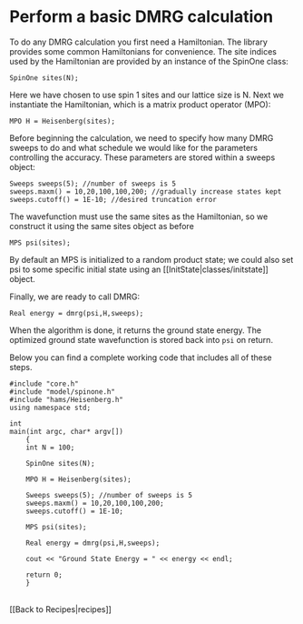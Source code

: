 # Perform a basic DMRG calculation #

To do any DMRG calculation you first need a Hamiltonian. 
The library provides some common Hamiltonians for convenience.
The site indices used by the Hamiltonian are provided by an instance of the SpinOne class:

    SpinOne sites(N);

Here we have chosen to use spin 1 sites and our lattice size is N.
Next we instantiate the Hamiltonian, which is a matrix product operator (MPO):

    MPO H = Heisenberg(sites);

Before beginning the calculation, we need to specify how many DMRG sweeps to do and
what schedule we would like for the parameters controlling the accuracy.
These parameters are stored within a sweeps object:

    Sweeps sweeps(5); //number of sweeps is 5
    sweeps.maxm() = 10,20,100,100,200; //gradually increase states kept
    sweeps.cutoff() = 1E-10; //desired truncation error

The wavefunction must use the same sites
as the Hamiltonian, so we construct it using the same sites object as before

    MPS psi(sites);

By default an MPS is initialized to a random product state; we could also set psi
to some specific initial state using an [[InitState|classes/initstate]] object.

Finally, we are ready to call DMRG:

    Real energy = dmrg(psi,H,sweeps);

When the algorithm is done, it returns the ground state energy. The optimized ground state
wavefunction is stored back into `psi` on return.

Below you can find a complete working code that includes all of these steps.


    #include "core.h"
    #include "model/spinone.h"
    #include "hams/Heisenberg.h"
    using namespace std;

    int 
    main(int argc, char* argv[])
        {
        int N = 100;

        SpinOne sites(N);

        MPO H = Heisenberg(sites);

        Sweeps sweeps(5); //number of sweeps is 5
        sweeps.maxm() = 10,20,100,100,200;
        sweeps.cutoff() = 1E-10;

        MPS psi(sites);

        Real energy = dmrg(psi,H,sweeps);

        cout << "Ground State Energy = " << energy << endl;

        return 0;
        }

<br>
[[Back to Recipes|recipes]]
